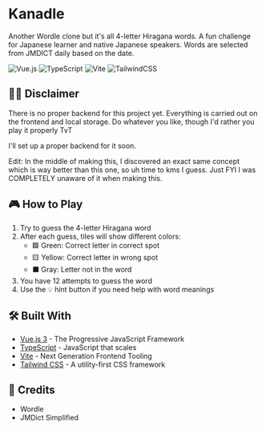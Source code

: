 # Kanadle

Another Wordle clone but it's all 4-letter Hiragana words. A fun challenge for Japanese learner and native Japanese speakers. Words are selected from JMDICT daily based on the date.

![Vue.js](https://img.shields.io/badge/Vue.js-4FC08D?style=for-the-badge&logo=vue.js&logoColor=white)
![TypeScript](https://img.shields.io/badge/TypeScript-3178C6?style=for-the-badge&logo=typescript&logoColor=white)
![Vite](https://img.shields.io/badge/Vite-646CFF?style=for-the-badge&logo=vite&logoColor=white)
![TailwindCSS](https://img.shields.io/badge/Tailwind_CSS-06B6D4?style=for-the-badge&logo=tailwind-css&logoColor=white)

## 🐱‍👤 Disclaimer

There is no proper backend for this project yet. Everything is carried out on the frontend and local storage. Do whatever you like, though I'd rather you play it properly TvT

I'll set up a proper backend for it soon.

Edit: In the middle of making this, I discovered an exact same concept which is way better than this one, so uh time to kms I guess. Just FYI I was COMPLETELY unaware of it when making this.

## 🎮 How to Play

1. Try to guess the 4-letter Hiragana word
2. After each guess, tiles will show different colors:
   - 🟩 Green: Correct letter in correct spot
   - 🟨 Yellow: Correct letter in wrong spot
   - ⬛ Gray: Letter not in the word
3. You have 12 attempts to guess the word
4. Use the 💡 hint button if you need help with word meanings

## 🛠️ Built With

- [Vue.js 3](https://vuejs.org/) - The Progressive JavaScript Framework
- [TypeScript](https://www.typescriptlang.org/) - JavaScript that scales
- [Vite](https://vitejs.dev/) - Next Generation Frontend Tooling
- [Tailwind CSS](https://tailwindcss.com/) - A utility-first CSS framework

## 🤝 Credits

- Wordle
- JMDict Simplified
